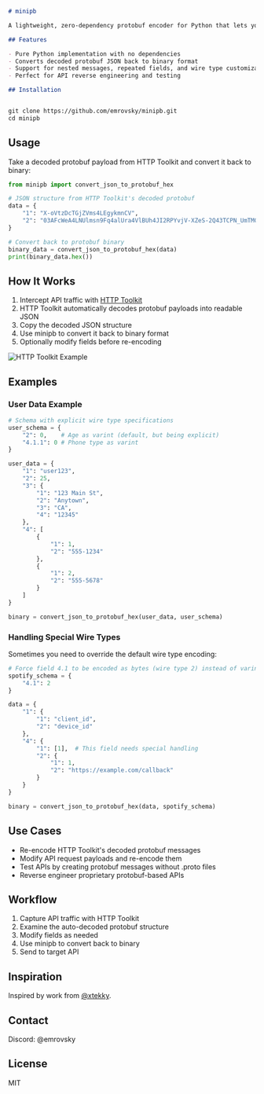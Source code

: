 ```markdown
# minipb

A lightweight, zero-dependency protobuf encoder for Python that lets you convert JSON structures back to protobuf binary format.

## Features

- Pure Python implementation with no dependencies
- Converts decoded protobuf JSON back to binary format
- Support for nested messages, repeated fields, and wire type customization
- Perfect for API reverse engineering and testing

## Installation


git clone https://github.com/emrovsky/minipb.git
cd minipb
```

## Usage

Take a decoded protobuf payload from HTTP Toolkit and convert it back to binary:

```python
from minipb import convert_json_to_protobuf_hex

# JSON structure from HTTP Toolkit's decoded protobuf 
data = {
    "1": "X-oVtzDcTGjZVms4LEgykmnCV",
    "2": "03AFcWeA4LNUlmsn9Fq4alUra4VlBUh4JI2RPYvjV-XZeS-2Q43TCPN_UmTMG..."
}

# Convert back to protobuf binary
binary_data = convert_json_to_protobuf_hex(data)
print(binary_data.hex())
```

## How It Works

1. Intercept API traffic with [HTTP Toolkit](https://httptoolkit.com/)
2. HTTP Toolkit automatically decodes protobuf payloads into readable JSON
3. Copy the decoded JSON structure
4. Use minipb to convert it back to binary format
5. Optionally modify fields before re-encoding

![HTTP Toolkit Example](https://github.com/user-attachments/assets/fcc6b67b-a7c9-4d94-93b3-21ca6b204b4b)


## Examples

### User Data Example

```python
# Schema with explicit wire type specifications
user_schema = {
    "2": 0,    # Age as varint (default, but being explicit)
    "4.1.1": 0 # Phone type as varint
}

user_data = {
    "1": "user123",
    "2": 25,
    "3": {
        "1": "123 Main St",
        "2": "Anytown",
        "3": "CA", 
        "4": "12345"
    },
    "4": [
        {
            "1": 1,
            "2": "555-1234"
        },
        {
            "1": 2,
            "2": "555-5678"
        }
    ]
}

binary = convert_json_to_protobuf_hex(user_data, user_schema)
```

### Handling Special Wire Types

Sometimes you need to override the default wire type encoding:

```python
# Force field 4.1 to be encoded as bytes (wire type 2) instead of varint
spotify_schema = {
    "4.1": 2
}

data = {
    "1": {
        "1": "client_id",
        "2": "device_id"
    },
    "4": {
        "1": [1],  # This field needs special handling
        "2": {
            "1": 1,
            "2": "https://example.com/callback"
        }
    }
}

binary = convert_json_to_protobuf_hex(data, spotify_schema)
```

## Use Cases

- Re-encode HTTP Toolkit's decoded protobuf messages
- Modify API request payloads and re-encode them
- Test APIs by creating protobuf messages without .proto files
- Reverse engineer proprietary protobuf-based APIs

## Workflow

1. Capture API traffic with HTTP Toolkit
2. Examine the auto-decoded protobuf structure
3. Modify fields as needed
4. Use minipb to convert back to binary
5. Send to target API

## Inspiration

Inspired by work from [@xtekky](https://github.com/xtekky).

## Contact

Discord: @emrovsky

## License

MIT
```

